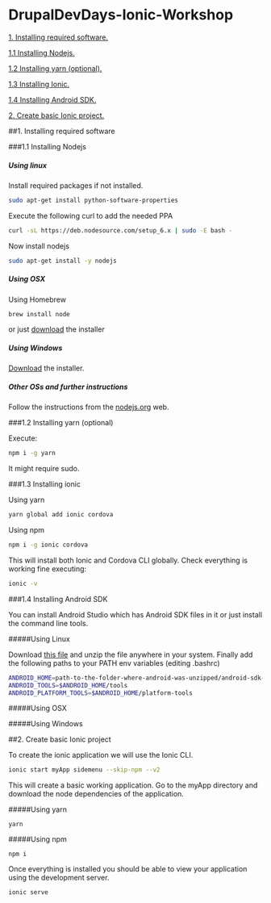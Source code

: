 # DrupalDevDays-Ionic-Workshop

[1. Installing required software.](#1-installing-required-software)

   [1.1 Installing Nodejs.](#11-installing-Nodejs)

   [1.2 Installing yarn (optional).](#12-installing-yarnoptional)

   [1.3 Installing Ionic.](#13-installing-ionic)

   [1.4 Installing Android SDK.](#14-installing-android-sdk)
   
[2. Create basic Ionic project.](#2-create-basic-ionic-project)

##1. Installing required software
 
###1.1 Installing Nodejs

##### Using linux

Install required packages if not installed.

```bash
sudo apt-get install python-software-properties
```

Execute the following curl to add the needed PPA

```bash
curl -sL https://deb.nodesource.com/setup_6.x | sudo -E bash -
```

Now install nodejs

```bash
sudo apt-get install -y nodejs
```

##### Using OSX

Using Homebrew

```bash
brew install node
```

or just [download](http://nodejs.org/#download) the installer

##### Using Windows

[Download](http://nodejs.org/#download)  the installer.

##### Other OSs and further instructions

Follow the instructions from the [nodejs.org](https://nodejs.org/es/download/package-manager/) web.

###1.2 Installing yarn (optional)

Execute:

```bash
npm i -g yarn
```

It might require sudo.

###1.3 Installing ionic

Using yarn

```bash
yarn global add ionic cordova
```

Using npm

```bash
npm i -g ionic cordova
```

This will install both Ionic and Cordova CLI globally. Check everything is working fine executing:

```bash
ionic -v
```

###1.4 Installing Android SDK

You can install Android Studio which has Android SDK files in it or just install the command line tools.

#####Using Linux

Download [this file](https://dl.google.com/android/repository/tools_r25.2.3-linux.zip) and unzip the file anywhere in
 your system. Finally add the following paths to your PATH env variables (editing .bashrc)
 
```bash
ANDROID_HOME=path-to-the-folder-where-android-was-unzipped/android-sdk-linux
ANDROID_TOOLS=$ANDROID_HOME/tools
ANDROID_PLATFORM_TOOLS=$ANDROID_HOME/platform-tools
```

#####Using OSX


#####Using Windows

##2. Create basic Ionic project

To create the ionic application we will use the Ionic CLI.

```bash
ionic start myApp sidemenu --skip-npm --v2
```

This will create a basic working application. Go to the myApp directory and download the node dependencies of the 
application.

#####Using yarn

```
yarn
```

#####Using npm
```
npm i
```

Once everything is installed you should be able to view your application using the development server.

```bash
ionic serve
```